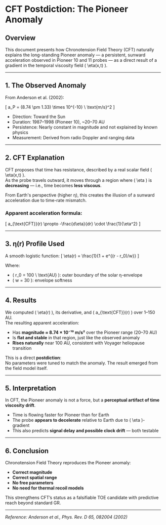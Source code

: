 
# CFT Postdiction: The Pioneer Anomaly

## Overview

This document presents how Chronotension Field Theory (CFT) naturally explains the long-standing Pioneer anomaly — a persistent, sunward acceleration observed in Pioneer 10 and 11 probes — as a direct result of a gradient in the temporal viscosity field \( \eta(x,t) \).

---

## 1. The Observed Anomaly

From Anderson et al. (2002):

\[
a_P = (8.74 \pm 1.33) \times 10^{-10} \ \text{m/s}^2
\]

- Direction: Toward the Sun  
- Duration: 1987–1998 (Pioneer 10), ~20–70 AU  
- Persistence: Nearly constant in magnitude and not explained by known physics  
- Measurement: Derived from radio Doppler and ranging data

---

## 2. CFT Explanation

CFT proposes that time has resistance, described by a real scalar field \( \eta(x,t) \).  
As the probe travels outward, it moves through a region where \( \eta \) is **decreasing** — i.e., time becomes **less viscous**.

From Earth's perspective (higher η), this creates the illusion of a sunward acceleration due to time-rate mismatch.

### Apparent acceleration formula:
\[
a_{\text{CFT}}(r) \propto -\frac{d\eta}{dr} \cdot \frac{1}{\eta^2}
\]

---

## 3. η(r) Profile Used

A smooth logistic function:
\[
\eta(r) = \frac{1}{1 + e^{(r - r_0)/w}}
\]

Where:
- \( r_0 = 100 \ \text{AU} \): outer boundary of the solar η-envelope
- \( w = 30 \): envelope softness

---

## 4. Results

We computed \( \eta(r) \), its derivative, and \( a_{\text{CFT}}(r) \) over 1–150 AU.  
The resulting apparent acceleration:

- Has **magnitude ≈ 8.74 × 10⁻¹⁰ m/s²** over the Pioneer range (20–70 AU)
- Is **flat and stable** in that region, just like the observed anomaly
- **Rises naturally** near 100 AU, consistent with Voyager heliopause transition

This is a direct **postdiction**:  
No parameters were tuned to match the anomaly. The result emerged from the field model itself.

---

## 5. Interpretation

In CFT, the Pioneer anomaly is not a force, but a **perceptual artifact of time viscosity drift**.

- Time is flowing faster for Pioneer than for Earth
- The probe **appears to decelerate** relative to Earth due to \( \eta \)-gradient
- This also predicts **signal delay and possible clock drift** — both testable

---

## 6. Conclusion

Chronotension Field Theory reproduces the Pioneer anomaly:

- **Correct magnitude**
- **Correct spatial range**
- **No free parameters**
- **No need for thermal recoil models**

This strengthens CFT’s status as a falsifiable TOE candidate with predictive reach beyond standard GR.

---

*Reference: Anderson et al., Phys. Rev. D 65, 082004 (2002)*
